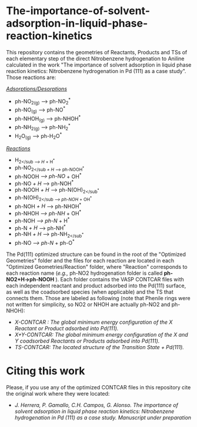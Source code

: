 # The-importance-of-solvent-adsorption-in-liquid-phase-reaction-kinetics

This repository contains the geometries of Reactants, Products and TSs of each elementary step of the direct Nitrobenzene hydrogenation to Aniline calculated in the work "The importance of solvent adsorption in liquid phase reaction kinetics:  Nitrobenzene hydrogenation in Pd (111) as a case study". Those reactions are:

<ins>*Adsorptions/Desorptions*</ins>
   - ph-NO<sub>2(g)</sub>   -->    ph-NO<sub>2</sub><sup>*</sup>
   - ph-NO<sub>(g)</sub>     -->    ph-NO<sup>*</sup>
   - ph-NHOH<sub>(g)</sub>   -->    ph-NHOH<sup>*</sup>
   - ph-NH<sub>2(g)</sub>    -->    ph-NH<sub>2</sub><sup>*</sup>
   - H<sub>2</sub>O<sub>(g)</sub>       -->    ph-H<sub>2</sub>O<sup>*</sup>

<ins>*Reactions*</ins>
   - H<sub>2</sub<sup>*</sup>                -->    H<sup>*</sup>         +  H<sup>*</sup>
   - ph-NO<sub>2</sub<sup>*</sup>   +  H<sup>*</sup>    -->    ph-NOOH<sup>*</sup>
   - ph-NOOH<sup>*</sup>           -->    ph-NO<sup>*</sup>     +  OH<sup>*</sup>
   - ph-NO<sup>*</sup>    +  H<sup>*</sup>   -->    ph-NOH<sup>*</sup>
   - ph-NOOH<sup>*</sup>  +  H<sup>*</sup>    -->    ph-N(OH)<sub>2</sub<sup>*</sup>
   - ph-N(OH)<sub>2</sub<sup>*</sup>         -->    ph-NOH<sup>*</sup>    +  OH<sup>*</sup>
   - ph-NOH<sup>*</sup>   +  H<sup>*</sup>    -->    ph-NHOH<sup>*</sup>
   - ph-NHOH<sup>*</sup>           -->    ph-NH<sup>*</sup>     +  OH<sup>*</sup>
   - ph-NOH<sup>*</sup>            -->    ph-N<sup>*</sup>      +  H<sup>*</sup>
   - ph-N<sup>*</sup>     +  H<sup>*</sup>    -->    ph-NH<sup>*</sup>
   - ph-NH<sup>*</sup>    +  H<sup>*</sup>     -->    ph-NH<sub>2</sub<sup>*</sup>
   - ph-NO<sup>*</sup>             -->    ph-N<sup>*</sup>      +  ph-O<sup>*</sup>



   
The Pd(111) optimized structure can be found in the root of the "Optimized Geometries" folder and the files for each reaction are located in each "Optimized Geometries/Reaction" folder, where "Reaction" corresponds to each reaction name (*e.g.,* ph-NO2 hydrogenation folder is called **ph-NO2+H->ph-NOOH** ). Each folder contains the VASP CONTCAR files with each independent reactant and product adsorbed into the Pd(111) surface, as well as the coadsorbed species (when applicable) and the TS that connects them. Those are labeled as following (note that Phenile rings were not written for simplicity, so NO2 or NHOH are actually ph-NO2 and ph-NHOH):
   
   - *X-CONTCAR :  The global minimum energy configuration of the X Reactant or Product adsorbed into Pd(111).*
   - *X+Y-CONTCAR: The global minimum energy configuration of the X and Y coadsorbed Reactants or Products adsorbed into Pd(111).*
   - *TS-CONTCAR:  The located structure of the Transition State + Pd(111).*

# Citing this work
Please, if you use any of the optimized CONTCAR files in this repository cite the original work where they were located:
- *J. Herrera, P. Gamallo, C.H. Campos, G. Alonso. The importance of solvent adsorption in liquid phase reaction kinetics:  Nitrobenzene hydrogenation in Pd (111) as a case study. Manuscript under preparation*

``` 

